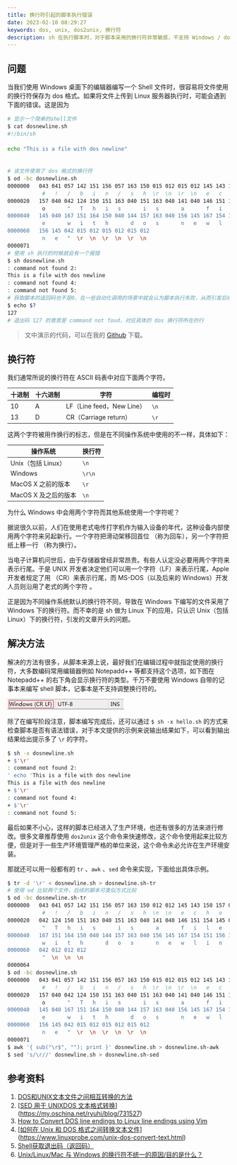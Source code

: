 ```yaml
---
title: 换行符引起的脚本执行错误
date: 2023-02-10 08:29:27
keywords: dos, unix, dos2unix, 换行符
description: sh 在执行脚本时，对于脚本采用的换行符非常敏感，不支持 Windows / dos 格式的换行符，会对脚本执行产生意想不到的问题，本文介绍了换行符的区别以及在生产环境中解决这个问题的方法。
---
```


## 问题

当我们使用 Windows 桌面下的编辑器编写一个 Shell 文件时，很容易将文件使用的换行符保存为 dos 格式。如果将文件上传到 Linux 服务器执行时，可能会遇到下面的错误。这是因为

```sh
# 显示一个简单的shell文件
$ cat dosnewline.sh                                   
#!/bin/sh

echo "This is a file with dos newline"


# 该文件使用了 dos 格式的换行符
$ od -bc dosnewline.sh
0000000   043 041 057 142 151 156 057 163 150 015 012 015 012 145 143 150
           #   !   /   b   i   n   /   s   h  \r  \n  \r  \n   e   c   h
0000020   157 040 042 124 150 151 163 040 151 163 040 141 040 146 151 154
           o       "   T   h   i   s       i   s       a       f   i   l
0000040   145 040 167 151 164 150 040 144 157 163 040 156 145 167 154 151
           e       w   i   t   h       d   o   s       n   e   w   l   i
0000060   156 145 042 015 012 015 012 015 012                            
           n   e   "  \r  \n  \r  \n  \r  \n                            
0000071
# 使用 sh 执行的时候就会有一个报错
$ sh dosnewline.sh    
: command not found 2: 
This is a file with dos newline
: command not found 4: 
: command not found 5: 
# 获取脚本的返回码也不是0，在一些自动化调用的场景中就会认为脚本执行失败，从而引发后续的问题
$ echo $?             
127
# 退出码 127 的意思是 command not foud，对应具体的 dos 换行符所在的行
```

> 文中演示的代码，可以在我的 [Github](https://github.com/cocowool/sh-valley/tree/master/shell) 下载。

## 换行符

我们通常所说的换行符在 ASCII 码表中对应下面两个字符。

| 十进制 | 十六进制 | 字符                      | 编程时 |
| ------ | -------- | ------------------------- | ------ |
| 10     | A        | LF（Line feed，New Line） | `\n`   |
| 13     | D        | CR（Carriage return）     | `\r`   |

这两个字符被用作换行的标志，但是在不同操作系统中使用的不一样，具体如下：

| 操作系统             | 换行符 |
| -------------------- | ------ |
| Unix（包括 Linux）   | `\n`   |
| Windows              | `\r\n` |
| MacOS X 之前的版本   | `\r`   |
| MacOS X 及之后的版本 | `\n`   |

为什么 Windows 中会用两个字符而其他系统使用一个字符呢？

据说很久以前，人们在使用老式电传打字机作为输入设备的年代，这种设备内部使用两个字符来另起新行。一个字符把滑动架移回首位 （称为回车），另一个字符把纸上移一行 （称为换行）。

当电子计算机问世后，由于存储器曾经非常昂贵。有些人认定没必要用两个字符来表示行尾。于是 UNIX 开发者决定他们可以用一个字符（LF）来表示行尾，Apple 开发者规定了用 （CR）来表示行尾，而 MS-DOS（以及后来的 Windows）开发人员则沿用了老式的两个字符 。

正是因为不同操作系统默认的换行符不同，导致在 Windows 下编写的文件采用了 Windows 下的换行符。而不幸的是 sh 做为 Linux 下的应用，只认识 Unix（包括 Linux）下的换行符，引发的文章开头的问题。

## 解决方法

解决的方法有很多，从脚本来源上说，最好我们在编辑过程中就指定使用的换行符，大多数编码常用编辑器例如 Notepadd++ 等都支持这个选项，如下图在 Notepadd++ 的右下角会显示换行符的类型。千万不要使用 Windows 自带的记事本来编写 shell 脚本，记事本是不支持调整换行符的。

![img](20230210-dos2unix/1730512-20220327222631395-128360807.png)

除了在编写阶段注意，脚本编写完成后，还可以通过 `$ sh -x hello.sh` 的方式来检查脚本是否有语法错误，对于本文提供的示例来说输出结果如下，可以看到输出结果给出提示多了 `\r` 的字符。

```sh
$ sh -x dosnewline.sh 
+ $'\r'
: command not found 2: 
' echo 'This is a file with dos newline
This is a file with dos newline
+ $'\r'
: command not found 4: 
+ $'\r'
: command not found 5: 
```

最后如果不小心，这样的脚本已经进入了生产环境，也还有很多的方法来进行修改。很多文章推荐使用 `dos2unix` 这个命令来快速修改，这个命令使用起来比较方便，但是对于一些生产环境管理严格的单位来说，这个命令未必允许在生产环境安装。

那就还可以用一般都有的 `tr` 、`awk` 、`sed` 命令来实现，下面给出具体示例。

```sh
$ tr -d '\r' < dosnewline.sh > dosnewline.sh-tr
# 使用 od 比较两个文件，后续的脚本可类似方式比较
$ od -bc dosnewline.sh-tr 
0000000   043 041 057 142 151 156 057 163 150 012 012 145 143 150 157 040
           #   !   /   b   i   n   /   s   h  \n  \n   e   c   h   o    
0000020   042 124 150 151 163 040 151 163 040 141 040 146 151 154 145 040
           "   T   h   i   s       i   s       a       f   i   l   e    
0000040   167 151 164 150 040 144 157 163 040 156 145 167 154 151 156 145
           w   i   t   h       d   o   s       n   e   w   l   i   n   e
0000060   042 012 012 012                                                
           "  \n  \n  \n                                                
0000064
$ od -bc dosnewline.sh   
0000000   043 041 057 142 151 156 057 163 150 015 012 015 012 145 143 150
           #   !   /   b   i   n   /   s   h  \r  \n  \r  \n   e   c   h
0000020   157 040 042 124 150 151 163 040 151 163 040 141 040 146 151 154
           o       "   T   h   i   s       i   s       a       f   i   l
0000040   145 040 167 151 164 150 040 144 157 163 040 156 145 167 154 151
           e       w   i   t   h       d   o   s       n   e   w   l   i
0000060   156 145 042 015 012 015 012 015 012                            
           n   e   "  \r  \n  \r  \n  \r  \n                            
0000071
$ awk '{ sub("\r$", ""); print }' dosnewline.sh > dosnewline.sh-awk 
$ sed 's/\r//' dosnewline.sh > dosnewline.sh-sed 
```

## 参考资料

1. [DOS和UNIX文本文件之间相互转换的方法](https://blog.csdn.net/weixin_30360497/article/details/96205869)
2. [[SED 用于 UNIXDOS 文本格式转换](https://my.oschina.net/ryuhi/blog/731527)](https://my.oschina.net/ryuhi/blog/731527)
3. [How to Convert DOS line endings to Linux line endings using Vim](https://www.geeksforgeeks.org/how-to-convert-dos-line-endings-to-linux-line-endings-using-vim/)
4. [[如何在 Unix 和 DOS 格式之间转换文本文件](https://www.linuxprobe.com/unix-dos-convert-text.html)](https://www.linuxprobe.com/unix-dos-convert-text.html)
5. [Shell获取退出码（返回码）](https://blog.csdn.net/asty9000/article/details/86681890)
6. [Unix/Linux/Mac 与 Windows 的换行符不统一的原因/目的是什么？](https://www.zhihu.com/question/46542168)

